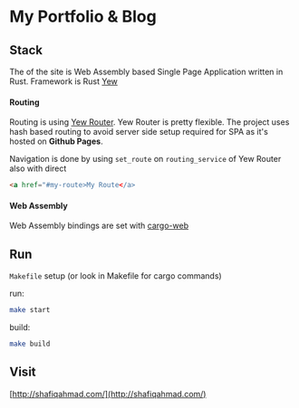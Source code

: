 # My Portfolio & Blog

## Stack

The of the site is Web Assembly based Single Page Application written in Rust. Framework is Rust [Yew](https://github.com/yewstack/yew)

#### Routing

Routing is using [Yew Router](https://github.com/yewstack/yew_router). Yew Router is pretty flexible. The project uses hash based routing to avoid server side setup required for SPA as it's hosted on **Github Pages**.

Navigation is done by using `set_route` on `routing_service` of Yew Router also with direct

```html
<a href="#my-route>My Route</a>
```

#### Web Assembly

Web Assembly bindings are set with [cargo-web](https://github.com/koute/cargo-web)

## Run

`Makefile` setup (or look in Makefile for cargo commands)

run:

```bash
make start
```

build:

```bash
make build
```

## Visit

[http://shafiqahmad.com/](http://shafiqahmad.com/)
